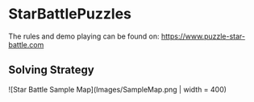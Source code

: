 # StarBattlePuzzles
The rules and demo playing can be found on: https://www.puzzle-star-battle.com
## Solving Strategy
![Star Battle Sample Map](Images/SampleMap.png | width = 400)
